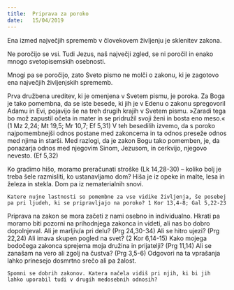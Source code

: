 ```yaml
---
title:  Priprava za poroko
date:   15/04/2019
---
```


Ena izmed največjih sprememb v človekovem življenju je sklenitev zakona.

Ne poročijo se vsi. Tudi Jezus, naš največji zgled, se ni poročil in enako mnogo svetopisemskih osebnosti.

Mnogi pa se poročijo, zato Sveto pismo ne molči o zakonu, ki je zagotovo ena največjih življenjskih sprememb.

Prva družbena ureditev, ki je omenjena v Svetem pismu, je poroka. Za Boga je tako pomembna, da se iste besede, ki jih je v Edenu o zakonu spregovoril Adamu in Evi, pojavijo še na treh drugih krajih v Svetem pismu. »Zaradi tega bo mož zapustil očeta in mater in se pridružil svoji ženi in bosta eno meso.« (1 Mz 2,24; Mt 19,5; Mr 10,7; Ef 5,31) V teh besedilih izvemo, da s poroko najpomembnejši odnos postane med zakoncema in ta odnos preseže odnos med njima in starši. Med razlogi, da je zakon Bogu tako pomemben, je, da ponazarja odnos med njegovim Sinom, Jezusom, in cerkvijo, njegovo nevesto. (Ef 5,32)

Ko gradimo hišo, moramo preračunati stroške (Lk 14,28-30) – koliko bolj je treba šele razmisliti, ko ustanavljamo dom? Hiša je iz opeke in malte, lesa in železa in stekla. Dom pa iz nematerialnih snovi.

`Katere nujne lastnosti so pomembne za vse vidike življenja, še posebej pa pri ljudeh, ki se pripravljajo na poroko? 1 Kor 13,4-8; Gal 5,22-23`

Priprava na zakon se mora začeti z nami osebno in individualno. Hkrati pa moramo biti pozorni na prihodnjega zakonca in videti, ali nas bo dobro dopolnjeval. Ali je marljiv/a pri delu? (Prg 24,30-34) Ali se hitro ujezi? (Prg 22,24) Ali imava skupen pogled na svet? (2 Kor 6,14-15) Kako mojega bodočega zakonca sprejema moja družina in prijatelji? (Prg 11,14) Ali se zanašam na vero ali zgolj na čustva? (Prg 3,5-6) Odgovori na ta vprašanja lahko prinesejo dosmrtno srečo ali pa žalost.

`Spomni se dobrih zakonov. Katera načela vidiš pri njih, ki bi jih lahko uporabil tudi v drugih medosebnih odnosih?`
